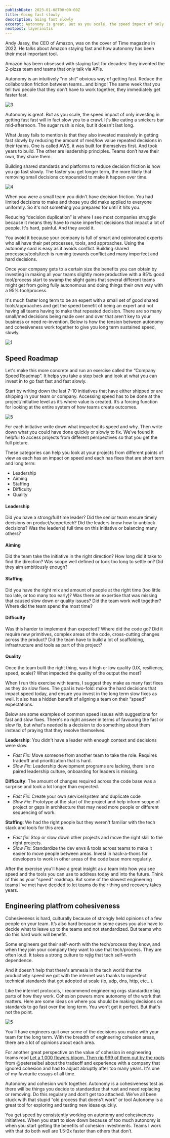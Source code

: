 ```yaml
---
publishDate: 2023-01-08T00:00:00Z
title: Going fast slowly
description: Going fast slowly
excerpt: Autonomy is great. But as you scale, the speed impact of only investing in getting fast fast will in fact slow you to a crawl.
nextpost: layerinitis
---
```


Andy Jassy, the CEO of Amazon, was on the cover of Time magazine in 2022. He talks about Amazon staying fast and how autonomy has been their most important tool.

Amazon has been obsessed with staying fast for decades: they invented the 2-pizza team and teams that only talk via APIs.

Autonomy is an intuitively "no shit" obvious way of getting fast.
Reduce the collaboration friction between teams...and bingo!
The same week that you tell two people that they don't have to work together, they immediately get faster fast.

![3](/images/fast-slowly/collab-friction.png)

Autonomy is great. But as you scale, the speed impact of only investing in getting fast fast will in fact slow you to a crawl.
It's like eating a snickers bar mid-afternoon. The sugar rush is nice, but it doesn't last long.

What Jassy fails to mention is that they also invested massively in getting fast slowly by reducing the amount of med/low value repeated decisions in their teams.
One is called AWS, it was built for themselves first. And took years to build. The other are leadership principles. Teams don’t have their own, they share them.

Building shared standards and platforms to reduce decision friction is how you go fast slowly.
The faster you get longer term, the more likely that removing small decisions compounded to make it happen over time.

![4](/images/fast-slowly/decision-friction.png)

When you were a small team you didn't have decision friction. You had limited decisions to make and those you did make applied to everyone uniformly.
So it's not something you prepared for until it hits you.

Reducing “decision duplication” is where I see most companies struggle because it means they have to make imperfect decisions that impact a lot of people.
It's hard, painful. And they avoid it.

You avoid it because your company is full of smart and opinionated experts who all have their pet processes, tools, and approaches.
Using the autonomy card is easy as it avoids conflict.
Building shared processes/tools/tech is running towards conflict and many imperfect and hard decisions.

Once your company gets to a certain size the benefits you can obtain by investing in making all your teams slightly more productive with a 85% good tool/process start to swamp the slight gains that several different teams might get from going fully autonomous and doing things their own way with a 95% tool/process.

It's much faster long term to be an expert with a small set of good shared tools/approaches and get the speed benefit of being an expert and not having all teams having to make that repeated decision.
There are so many small/med decisions being made over and over that aren’t key to your business or need re-invention. Below is how the tension between autonomy and cohesiveness work together to give you long term sustained speed, slowly.

![1](/images/fast-slowly/autonomy-cohesiveness-chart.png)

## Speed Roadmap

Let's make this more concrete and run an exercise called the “Company Speed Roadmap”. It helps you take a step back and look at what you can invest in to go fast fast and fast slowly.

Start by writing down the last 7-10 initiatives that have either shipped or are shipping in your team or company.
Accessing speed has to be done at the project/initiative level as it’s where value is created. It’s a forcing function for looking at the entire system of how teams create outcomes.

![5](/images/fast-slowly/speed-roadmap.png)

For each initiative write down what impacted its speed and why. Then write down what you could have done quickly or slowly to fix.
We've found it helpful to access projects from different perspectives so that you get the full picture.

These categories can help you look at your projects from different points of view as each has an impact on speed and each has fixes that are short term and long term:

- Leadership
- Aiming
- Staffing
- Difficulty
- Quality

#### Leadership

Did you have a strong/full time leader? Did the senior team ensure timely decisions on product/scope/tech? Did the leaders know how to unblock decisions? Was the leader(s) full time on this initiative or balancing many others?

#### Aiming

Did the team take the initiative in the right direction? How long did it take to find the direction? Was scope well defined or took too long to settle on? Did they aim ambitiously enough?

#### Staffing

Did you have the right mix and amount of people at the right time (too little too late, or too many too early)? Was there an expertise that was missing that caused slow down or quality issues? Did the team work well together? Where did the team spend the most time?

#### Difficulty

Was this harder to implement than expected? Where did the code go? Did it require new primitives, complex areas of the code, cross-cutting changes across the product? Did the team have to build a lot of scaffolding, infrastructure and tools as part of this project?

#### Quality

Once the team built the right thing, was it high or low quality (UX, resiliency, speed, scale)? What impacted the quality of the output the most?

When I run this exercise with teams, I suggest they make as many fast fixes as they do slow fixes. The goal is two-fold: make the hard decisions that impact speed today, and ensure you invest in the long term slow fixes as well.
It also has a hidden benefit of aligning a team on their “speed” expectations.

Below are some examples of common speed issues with suggestions for fast and slow fixes. There's no right answer in terms of favouring the fast or slow fix, but what's needed is a decision to do something about them instead of praying that they resolve themselves.

**Leadership**: You didn't have a leader with enough context and decisions were slow.

- _Fast Fix_: Move someone from another team to take the role. Requires tradeoff and prioritization that is hard.
- _Slow Fix_: Leadership development programs are lacking, there is no paired leadership culture, onboarding for leaders is missing.

**Difficulty**: The amount of changes required across the code base was a surprise and took a lot longer than expected.

- _Fast Fix_: Create your own service/system and duplicate code
- _Slow Fix_: Prototype at the start of the project and help inform scope of project or gaps in architecture that may need more people or different sequencing of work.

**Staffing**: We had the right people but they weren't familiar with the tech stack and tools for this area.

- _Fast fix_: Stop or slow down other projects and move the right skill to the right projects.
- _Slow Fix_: Standardize the dev envs & tools across teams to make it easier to move people between areas. Invest in hack-a-thons for developers to work in other areas of the code base more regularly.

After the exercise you'll have a great insight as a team into how you see speed and the tools you can use to address today and into the future. Think of this as your "speed" roadmap.
But some of the slowest engineering teams I've met have decided to let teams do their thing and recovery takes years.

## Engineering platfrom cohesiveness

Cohesiveness is hard, culturally because of strongly held opinions of a few people on your team. It’s also hard because in some cases you also have to decide what to leave up to the teams and not standardized. But teams who do this hard work will benefit.

Some engineers get their self-worth with the tech/process they know, and when they join your company they want to use that tech/process. They are often loud.
It takes a strong culture to rejig that tech self-worth dependence.

And it doesn't help that there's amnesia in the tech world that the productivity speed we got with the internet was thanks to imperfect technical standards that got adopted at scale (ip, udp, dns, http, etc...).

Like the internet protocols, I recommend engineering orgs standardize big parts of how they work. Cohesion powers more autonomy of the work that matters.
Here are some ideas on where you should be making decisions on standards to go fast over the long term. You won't get it perfect. But that's not the point.

![5](/images/fast-slowly/eng-cohesiveness-areas.png)

You’ll have engineers quit over some of the decisions you make with your team for the long term.
With the breadth of engineering cohesion areas, there are a lot of opinions about each area.

For another great perspective on the value of cohesion in engineering teams read [Let a 1,000 flowers bloom. Then rip 999 of them out by the roots](https://gigamonkeys.com/flowers/) from @peterseibel about the tradeoff and experience with a company that ignored cohesion and had to adjust abruptly after too many years. It's one
of my favourite essays of all time.

Autonomy and cohesion work together. Autonomy is a cohesiveness test as there will be things you decide to standardize that rust and need replacing or removing. Do this regularly and don’t get too attached.
We’ve all been stuck with that stupid “old process that doens’t work” or tool
Autonomy is a great tool for exploring and testing new ideas quickly.

You get speed by consistently working on autonomy and cohesiveness initiatives.
When you start to slow down because of too much autonomy is when you start getting the benefits of cohesion investments. Teams I work with that do both well are 1.5-2x faster than others that don’t.
